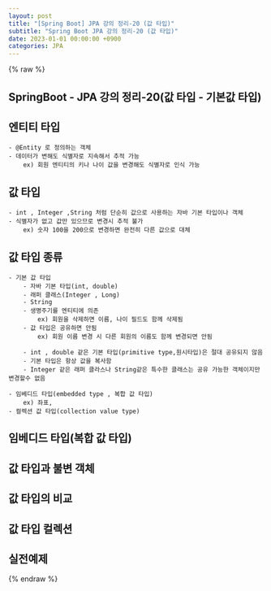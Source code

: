 ```yaml
---
layout: post
title: "[Spring Boot] JPA 강의 정리-20 (값 타입)"
subtitle: "Spring Boot JPA 강의 정리-20 (값 타입)"
date: 2023-01-01 00:00:00 +0900
categories: JPA
---
```

{% raw %}
## SpringBoot - JPA 강의 정리-20(값 타입 - 기본값 타입)  
  
## 엔티티 타입  
	- @Entity 로 정의하는 객체  
	- 데이터가 변해도 식별자로 지속해서 추적 가능  
		ex) 회원 엔티티의 키나 나이 값을 변경해도 식별자로 인식 가능  
  
## 값 타입  
	- int , Integer ,String 처럼 단순히 값으로 사용하는 자바 기본 타입이나 객체  
	- 식별자가 없고 값만 있으므로 변경시 추적 불가  
		ex) 숫자 100을 200으로 변경하면 완전히 다른 값으로 대체  
  
## 값 타입 종류  
	- 기본 값 타입  
		- 자바 기본 타입(int, double)  
		- 래퍼 클래스(Integer , Long)  
		- String  
		- 생명주기를 엔티티에 의존  
			ex) 회원을 삭제하면 이름, 나이 필드도 함께 삭제됨  
		- 값 타입은 공유하면 안됨  
			ex) 회원 이름 변경 시 다른 회원의 이름도 함께 변경되면 안됨  
  
		- int , double 같은 기본 타입(primitive type,원시타입)은 절대 공유되지 않음  
		- 기본 타입은 항상 값을 복사함  
		- Integer 같은 래퍼 클라스나 String같은 특수한 클래스는 공유 가능한 객체이지만 변경할수 없음  
  
	- 임베디드 타입(embedded type , 복합 값 타입)  
		ex) 좌표,  
	- 컬렉션 값 타입(collection value type)  
  
## 임베디드 타입(복합 값 타입)  
  
## 값 타입과 불변 객체  
  
## 값 타입의 비교  
  
## 값 타입 컬렉션  
  
## 실전예제  

{% endraw %}
